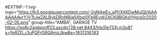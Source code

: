 #EXTINF:-1 tvg-logo="https://lh3.googleusercontent.com/-2gN4wEv_qPI/XjtKDwMuIQI/AAAAAAAAvrY/VTtJwZALBykDRnM8ia0Xbqi0FbREvdrZACK8BGAsYHg/s0/2020-02-05.png" group-title="AMBA", GARAGE TV https://qg8c2aiqlqxnff23.azcdn728.net:8443/hls/0e733j.m3u8?s=YeRZD_r3uPQFrG6QAmzJkw&e=1631316743
